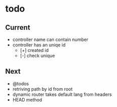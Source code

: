 # todo

## Current

- controller name can contain number
- controller has an uniqe id
  - [+] created id
  - [-] check unique

## Next

- @todos
- retriving path by id from root
- dynamic router takes default lang from headers  
- HEAD method
